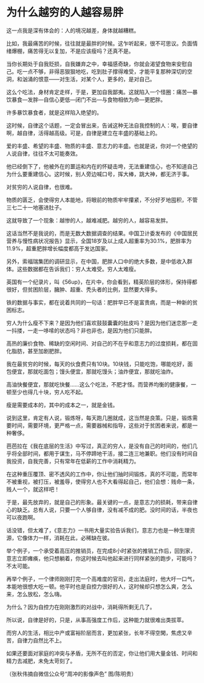 # 为什么越穷的人越容易胖

这一点我是深有体会的：人的境况越差，身体就越糟糕。 

比如，我最痛苦的时候，往往就是最胖的时候。这乍听起来，很不可思议。负面情绪爆棚，痛苦得无以复加，不是应该瘦吗？还真不是。 

当你长期处于自我贬损，自我嫌弃之中，幸福感奇缺，你就会渴望食物来安慰自己。吃一点不够，非得恶狠狠地吃，吃到肚子撑得难受，才能平复那种深切的空洞，和汹涌的恨意——对生活，对某个人，更多的，是对自己。 

这么个吃法，身材肯定走样，于是，更加自我鄙夷。这就陷入一个怪圈：痛苦—暴饮暴食—发胖—自信心更低—闭门不出—与食物相依为命—更肥胖。 

许多暴饮暴食者，就是这样陷入绝望的。 

这时候，自律这个话题，一定会冒出来，告诫这种无法自我控制的人：唉，要自律啊，越自律，活得越高级。可是，自律是建立在丰盛的基础上的。 

爱的丰盛、希望的丰盛、物质的丰盛、意志力的丰盛。也就是说，你对一个绝望的人说自律，往往不太可能奏效。 

他已经倒下了，他被外在的噩运和内在的怀疑击垮，无法重建信心，也不知道自己为什么要重建信心。这时候，别人旁边喊口号，挥大棒，跳大神，都无济于事。 

对贫穷的人说自律，也很难。 

物质的匮乏，会使得穷人本能地，将眼前的物质牢牢攥紧，不分好歹地囤积，不管三七二十一地塞进肚子。 

这就导致了一个现象：越惨的人，越难减肥。越穷的人，越容易发胖。 

这话当然不是我说的，而是无数大数据调查的结果。中国卫计委发布的《中国居民营养与慢性病状况报告》显示，全国18岁及以上成人超重率为30.1%，肥胖率为11.9%，超重肥胖增长幅度都高于发达国家。 

另外，索福瑞集团的调研显示，在中国，肥胖人口中的绝大多数，是中低收入群体。这些数据都在告诉我们：穷人太难受。穷人太难瘦。 

英国有一个纪录片，叫《56up》，在片中，你会看到，精英阶层的体形，保持得都很好，但贫困阶层，臃肿、超重、秃头者的比例，显然要大得多。 

铁的数据与事实，都在说着共同的一句话：肥胖早已不是富贵病，而是一种新的贫困标志。 

穷人为什么瘦不下来？是因为他们喜欢鼓鼓囊囊的肚皮吗？是因为他们迷恋那一走一抖搂，一走一哆嗦的状态吗？非也非也，是因为他们只能胖。 

高热的廉价食物、稀缺的空闲时间、对自己的不在乎和意志力的过度损耗，都在固化脂肪，甚至加剧肥胖。 

我在最贫穷的时候，每天的伙食费只有10块。10块钱，只能吃饱，哪能吃好，面包便宜，那就吃面包；馒头便宜，那就吃馒头；油炸便宜，那就吃油炸。 

高油快餐便宜，那就吃快餐……这么个吃法，不肥才怪。而营养均衡的健康餐，一顿至少也得几十块，穷人吃不起。 

瘦是需要成本的，其中的成本之一，就是金钱。 

说到这里，肯定有人说，锻炼呀，每天跑几圈就成，这当然是良策。只是，锻炼需要时间，需要环境，更严格一点，需要器械和指导，这些对于贫困者来说，都是一种奢侈。 

芭芭拉在《我在底层的生活》中写过，真正的穷人，是没有自己的时间的，他们几乎将全部时间，都用于谋生，马不停蹄地干活，接二连三地兼职。他们没有时间自我投资，自我完善，只有常年在低薪的工作中消耗精力。 

在这种重压覆顶、密不透风的工作中，你让他们抽时间锻炼，真的不可能，而常年不被重视，被打压，被羞辱，使得穷人也不大看得起自己，他们会想：贱命一条，贱人一个，就这样吧！ 

于是，最先放弃的，就是自己的形象。最关键的一点，是意志力的损耗，带来自律心的缺乏。总有人说，只要一个人够自律，没有减不成的肥。没时间的话，半夜也可以夜跑啊。 

话没错，但太难了，《意志力》一书用大量实验告诉我们，意志力也是一种生理资源，它像体力一样，消耗在此，必稀缺在彼。 

举个例子，一个承受着高压的推销员，在完成8小时紧张的推销工作后，回到家，意志立即瘫痪，他只想躺着，你这时候去叫他起来进行同样紧张的跑步，可能吗？不太可能。 

再举个例子，一个律师刚刚打完一个高难度的官司，走出法庭时，他大吁一口气，本能地很想大吃一顿。他平时也是自控力很好的人，这时候却只想怎么爽，怎么来，怎么放松，怎么嗨。 

为什么？因为自控力在刚刚激烈的对战中，消耗得所剩无几了。 

所以说，自律是好的，只是，从事高强度工作后，这种能力就很难出类拔萃。 

而穷人的生活，相比中产或富裕阶层而言，更加紧张，长年不得空閑，焦虑又辛苦，自律力自然比不上。 

如果还要面对家庭的冲突与矛盾，无所不在的否定，你让他们用大量金钱、时间和精力去减肥，未免太苛刻了。 

（张秋伟摘自微信公众号“周冲的影像声色” 图/陈明贵）